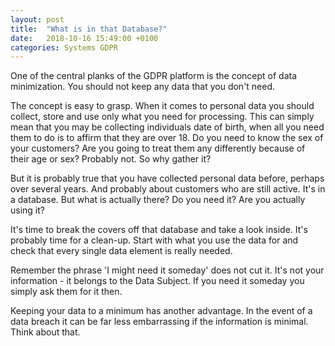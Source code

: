 ```yaml
---
layout: post
title:  "What is in that Database?"
date:   2018-10-16 15:49:00 +0100
categories: Systems GDPR
---
```

One of the central planks of the GDPR platform is the concept of data minimization. You should not keep any data that you don't need.

The concept is easy to grasp. When it comes to personal data you should collect, store and use only what you need for processing. This can simply mean that you may be collecting individuals date of birth, when all you need them to do is to affirm that they are over 18. Do you need to know the sex of your customers? Are you going to treat them any differently because of their age or sex? Probably not. So why gather it? 

But it is probably true that you have collected personal data before, perhaps over several years. And probably about customers who are still active. It's in a database. But what is actually there? Do you need it? Are you actually using it?

It's time to break the covers off that database and take a look inside. It's probably time for a clean-up. Start with what you use the data for and check that every single data element is really needed.

Remember the phrase 'I might need it someday' does not cut it. It's not your information - it belongs to the Data Subject. If you need it someday you simply ask them for it then.

Keeping your data to a minimum has another advantage. In the event of a data breach it can be far less embarrassing if the information is minimal. Think about that.
